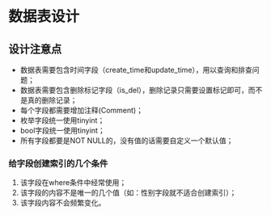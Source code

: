 # 数据表设计

## 设计注意点

- 数据表需要包含时间字段（create_time和update_time），用以查询和排查问题；
- 数据表需要包含删除标记字段（is_del），删除记录只需要设置标记即可，而不是真的删除记录；
- 每个字段都需要增加注释(Comment)；
- 枚举字段统一使用tinyint；
- bool字段统一使用tinyint；
- 所有字段都要是NOT NULL的，没有值的话需要自定义一个默认值；


### 给字段创建索引的几个条件

1. 该字段在where条件中经常使用；
2. 该字段的内容不是唯一的几个值（如：性别字段就不适合创建索引）；
3. 该字段内容不会频繁变化。

